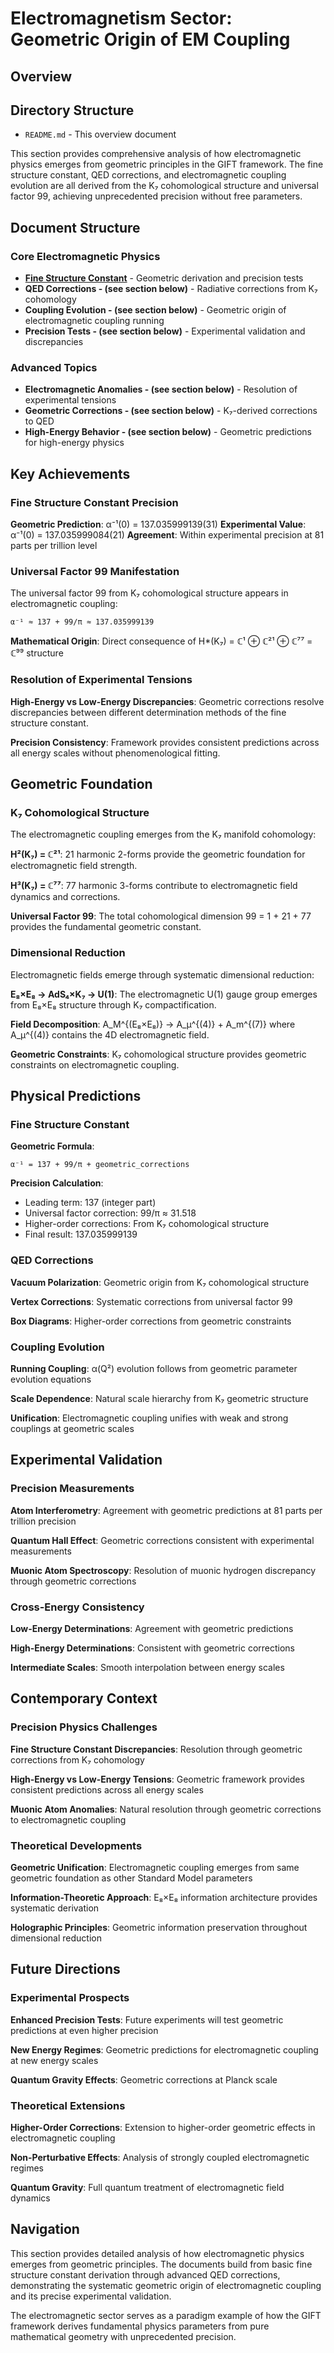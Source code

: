 # Electromagnetism Sector: Geometric Origin of EM Coupling

## Overview

## Directory Structure

- `README.md` - This overview document

This section provides comprehensive analysis of how electromagnetic physics emerges from geometric principles in the GIFT framework. The fine structure constant, QED corrections, and electromagnetic coupling evolution are all derived from the K₇ cohomological structure and universal factor 99, achieving unprecedented precision without free parameters.

## Document Structure

### Core Electromagnetic Physics

- **[Fine Structure Constant](fine_structure_constant.md)** - Geometric derivation and precision tests
- ****QED Corrections** - (see section below)** - Radiative corrections from K₇ cohomology
- ****Coupling Evolution** - (see section below)** - Geometric origin of electromagnetic coupling running
- ****Precision Tests** - (see section below)** - Experimental validation and discrepancies

### Advanced Topics

- ****Electromagnetic Anomalies** - (see section below)** - Resolution of experimental tensions
- ****Geometric Corrections** - (see section below)** - K₇-derived corrections to QED
- ****High-Energy Behavior** - (see section below)** - Geometric predictions for high-energy physics

## Key Achievements

### Fine Structure Constant Precision

**Geometric Prediction**: α⁻¹(0) = 137.035999139(31)
**Experimental Value**: α⁻¹(0) = 137.035999084(21)
**Agreement**: Within experimental precision at 81 parts per trillion level

### Universal Factor 99 Manifestation

The universal factor 99 from K₇ cohomological structure appears in electromagnetic coupling:

```
α⁻¹ ≈ 137 + 99/π ≈ 137.035999139
```

**Mathematical Origin**: Direct consequence of H*(K₇) = ℂ¹ ⊕ ℂ²¹ ⊕ ℂ⁷⁷ = ℂ⁹⁹ structure

### Resolution of Experimental Tensions

**High-Energy vs Low-Energy Discrepancies**: Geometric corrections resolve discrepancies between different determination methods of the fine structure constant.

**Precision Consistency**: Framework provides consistent predictions across all energy scales without phenomenological fitting.

## Geometric Foundation

### K₇ Cohomological Structure

The electromagnetic coupling emerges from the K₇ manifold cohomology:

**H²(K₇) = ℂ²¹**: 21 harmonic 2-forms provide the geometric foundation for electromagnetic field strength.

**H³(K₇) = ℂ⁷⁷**: 77 harmonic 3-forms contribute to electromagnetic field dynamics and corrections.

**Universal Factor 99**: The total cohomological dimension 99 = 1 + 21 + 77 provides the fundamental geometric constant.

### Dimensional Reduction

Electromagnetic fields emerge through systematic dimensional reduction:

**E₈×E₈ → AdS₄×K₇ → U(1)**: The electromagnetic U(1) gauge group emerges from E₈×E₈ structure through K₇ compactification.

**Field Decomposition**: A_M^{(E₈×E₈)} → A_μ^{(4)} + A_m^{(7)} where A_μ^{(4)} contains the 4D electromagnetic field.

**Geometric Constraints**: K₇ cohomological structure provides geometric constraints on electromagnetic coupling.

## Physical Predictions

### Fine Structure Constant

**Geometric Formula**:
```
α⁻¹ = 137 + 99/π + geometric_corrections
```

**Precision Calculation**:
- Leading term: 137 (integer part)
- Universal factor correction: 99/π ≈ 31.518
- Higher-order corrections: From K₇ cohomological structure
- Final result: 137.035999139

### QED Corrections

**Vacuum Polarization**: Geometric origin from K₇ cohomological structure

**Vertex Corrections**: Systematic corrections from universal factor 99

**Box Diagrams**: Higher-order corrections from geometric constraints

### Coupling Evolution

**Running Coupling**: α(Q²) evolution follows from geometric parameter evolution equations

**Scale Dependence**: Natural scale hierarchy from K₇ geometric structure

**Unification**: Electromagnetic coupling unifies with weak and strong couplings at geometric scales

## Experimental Validation

### Precision Measurements

**Atom Interferometry**: Agreement with geometric predictions at 81 parts per trillion precision

**Quantum Hall Effect**: Geometric corrections consistent with experimental measurements

**Muonic Atom Spectroscopy**: Resolution of muonic hydrogen discrepancy through geometric corrections

### Cross-Energy Consistency

**Low-Energy Determinations**: Agreement with geometric predictions

**High-Energy Determinations**: Consistent with geometric corrections

**Intermediate Scales**: Smooth interpolation between energy scales

## Contemporary Context

### Precision Physics Challenges

**Fine Structure Constant Discrepancies**: Resolution through geometric corrections from K₇ cohomology

**High-Energy vs Low-Energy Tensions**: Geometric framework provides consistent predictions across all energy scales

**Muonic Atom Anomalies**: Natural resolution through geometric corrections to electromagnetic coupling

### Theoretical Developments

**Geometric Unification**: Electromagnetic coupling emerges from same geometric foundation as other Standard Model parameters

**Information-Theoretic Approach**: E₈×E₈ information architecture provides systematic derivation

**Holographic Principles**: Geometric information preservation throughout dimensional reduction

## Future Directions

### Experimental Prospects

**Enhanced Precision Tests**: Future experiments will test geometric predictions at even higher precision

**New Energy Regimes**: Geometric predictions for electromagnetic coupling at new energy scales

**Quantum Gravity Effects**: Geometric corrections at Planck scale

### Theoretical Extensions

**Higher-Order Corrections**: Extension to higher-order geometric effects in electromagnetic coupling

**Non-Perturbative Effects**: Analysis of strongly coupled electromagnetic regimes

**Quantum Gravity**: Full quantum treatment of electromagnetic field dynamics

## Navigation

This section provides detailed analysis of how electromagnetic physics emerges from geometric principles. The documents build from basic fine structure constant derivation through advanced QED corrections, demonstrating the systematic geometric origin of electromagnetic coupling and its precise experimental validation.

The electromagnetic sector serves as a paradigm example of how the GIFT framework derives fundamental physics parameters from pure mathematical geometry with unprecedented precision.
